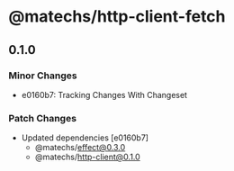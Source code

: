 # @matechs/http-client-fetch

## 0.1.0
### Minor Changes

- e0160b7: Tracking Changes With Changeset

### Patch Changes

- Updated dependencies [e0160b7]
  - @matechs/effect@0.3.0
  - @matechs/http-client@0.1.0

